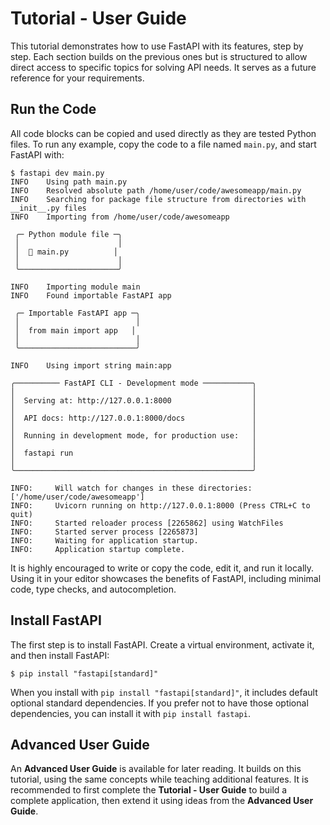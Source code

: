 # Tutorial - User Guide

This tutorial demonstrates how to use FastAPI with its features, step by step. Each section builds on the previous ones but is structured to allow direct access to specific topics for solving API needs. It serves as a future reference for your requirements.

## Run the Code

All code blocks can be copied and used directly as they are tested Python files. To run any example, copy the code to a file named `main.py`, and start FastAPI with:

```console
$ fastapi dev main.py
INFO    Using path main.py
INFO    Resolved absolute path /home/user/code/awesomeapp/main.py
INFO    Searching for package file structure from directories with __init__.py files
INFO    Importing from /home/user/code/awesomeapp

 ╭─ Python module file ─╮
 │                      │
 │  🐍 main.py          │
 │                      │
 ╰──────────────────────╯

INFO    Importing module main
INFO    Found importable FastAPI app

 ╭─ Importable FastAPI app ─╮
 │                          │
 │  from main import app   │
 │                          │
 ╰──────────────────────────╯

INFO    Using import string main:app

╭────────── FastAPI CLI - Development mode ───────────╮
│                                                     │
│  Serving at: http://127.0.0.1:8000                  │
│                                                     │
│  API docs: http://127.0.0.1:8000/docs               │
│                                                     │
│  Running in development mode, for production use:   │
│                                                     │
│  fastapi run                                        │
│                                                     │
╰─────────────────────────────────────────────────────╯

INFO:     Will watch for changes in these directories: ['/home/user/code/awesomeapp']
INFO:     Uvicorn running on http://127.0.0.1:8000 (Press CTRL+C to quit)
INFO:     Started reloader process [2265862] using WatchFiles
INFO:     Started server process [2265873]
INFO:     Waiting for application startup.
INFO:     Application startup complete.
```

It is highly encouraged to write or copy the code, edit it, and run it locally. Using it in your editor showcases the benefits of FastAPI, including minimal code, type checks, and autocompletion.

## Install FastAPI

The first step is to install FastAPI. Create a virtual environment, activate it, and then install FastAPI:

```console
$ pip install "fastapi[standard]"
```

When you install with `pip install "fastapi[standard]"`, it includes default optional standard dependencies. If you prefer not to have those optional dependencies, you can install it with `pip install fastapi`.

## Advanced User Guide

An **Advanced User Guide** is available for later reading. It builds on this tutorial, using the same concepts while teaching additional features. It is recommended to first complete the **Tutorial - User Guide** to build a complete application, then extend it using ideas from the **Advanced User Guide**.